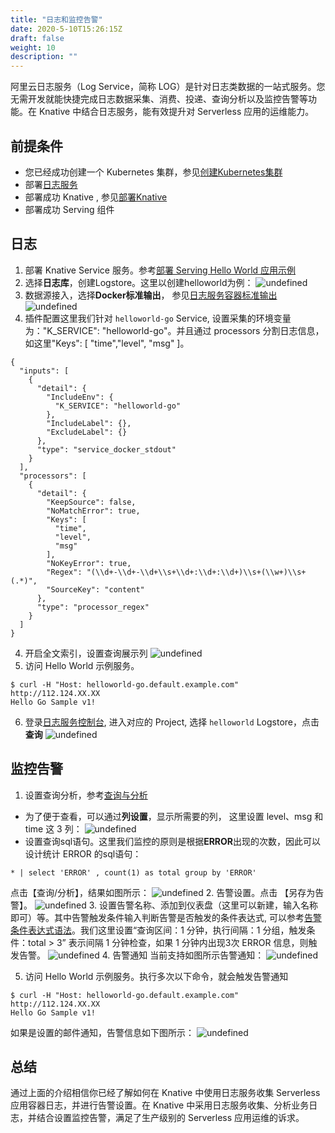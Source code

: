 ```yaml
---
title: "日志和监控告警"
date: 2020-5-10T15:26:15Z
draft: false
weight: 10
description: ""
---
```


阿里云日志服务（Log Service，简称 LOG）是针对日志类数据的一站式服务。您无需开发就能快捷完成日志数据采集、消费、投递、查询分析以及监控告警等功能。在 Knative 中结合日志服务，能有效提升对 Serverless 应用的运维能力。
## 前提条件
- 您已经成功创建一个 Kubernetes 集群，参见[创建Kubernetes集群](https://help.aliyun.com/document_detail/86488.html?spm=a2c4g.11186623.2.10.571b21d6Lo30j5#CS-user-guide-kubernetes)
- 部署[日志服务](https://help.aliyun.com/document_detail/87540.html)
- 部署成功 Knative , 参见[部署Knative](https://help.aliyun.com/document_detail/121509.html)
- 部署成功 Serving 组件

## 日志
1. 部署 Knative Service 服务。参考[部署 Serving Hello World 应用示例](https://help.aliyun.com/document_detail/121534.html)
2. 选择**日志库**，创建Logstore。这里以创建helloworld为例：
![undefined](https://intranetproxy.alipay.com/skylark/lark/0/2019/png/11378/1560392950566-4484bb5a-66f7-4800-a856-cc047d255eb0.png) 
3. 数据源接入，选择**Docker标准输出**， 参见[日志服务容器标准输出](https://help.aliyun.com/document_detail/66658.html)
![undefined](https://intranetproxy.alipay.com/skylark/lark/0/2019/png/11378/1573044379880-abb6c8a1-e6fa-4ccc-bfb1-a5c34be6ab0f.png) 
4. 插件配置这里我们针对 `helloworld-go` Service, 设置采集的环境变量为："K_SERVICE": "helloworld-go"。并且通过 processors 分割日志信息，如这里"Keys": [ "time","level", "msg" ]。

```
{
  "inputs": [
    {
      "detail": {
        "IncludeEnv": {
          "K_SERVICE": "helloworld-go"
        },
        "IncludeLabel": {},
        "ExcludeLabel": {}
      },
      "type": "service_docker_stdout"
    }
  ],
  "processors": [
    {
      "detail": {
        "KeepSource": false,
        "NoMatchError": true,
        "Keys": [
          "time",
          "level",
          "msg"
        ],
        "NoKeyError": true,
        "Regex": "(\\d+-\\d+-\\d+\\s+\\d+:\\d+:\\d+)\\s+(\\w+)\\s+(.*)",
        "SourceKey": "content"
      },
      "type": "processor_regex"
    }
  ]
}
```
4. 开启全文索引，设置查询展示列
![undefined](https://intranetproxy.alipay.com/skylark/lark/0/2019/png/11378/1560418766446-d91e0ab5-3103-457e-bf82-cbfc7dcc79fd.png) 
5. 访问 Hello World 示例服务。

```
$ curl -H "Host: helloworld-go.default.example.com" http://112.124.XX.XX
Hello Go Sample v1!
```
6. 登录[日志服务控制台](https://sls.console.aliyun.com/), 进入对应的 Project, 选择 `helloworld` Logstore，点击**查询**
![undefined](https://intranetproxy.alipay.com/skylark/lark/0/2019/png/11378/1573095922742-2e991fce-5641-4f65-b4e9-fa0cadb31a21.png) 
## 监控告警
1. 设置查询分析，参考[查询与分析](https://help.aliyun.com/document_detail/53608.html)
- 为了便于查看，可以通过**列设置**，显示所需要的列， 这里设置 level、msg 和 time 这 3 列：
![undefined](https://intranetproxy.alipay.com/skylark/lark/0/2019/png/11378/1573095854993-254655ba-5160-443a-943d-0683cd1243e5.png) 
- 设置查询sql语句。这里我们监控的原则是根据**ERROR**出现的次数，因此可以设计统计 ERROR 的sql语句：
```
* | select 'ERROR' , count(1) as total group by 'ERROR'
```
点击【查询/分析】，结果如图所示：
![undefined](https://intranetproxy.alipay.com/skylark/lark/0/2019/png/11378/1560415510839-c07e2e34-efa4-47d7-85d4-ed05192016f1.png) 
2. 告警设置。点击 【另存为告警】。
![undefined](https://intranetproxy.alipay.com/skylark/lark/0/2019/png/11378/1560417912609-a2fb52d5-a4a0-43a8-a3ca-e2853ae651dc.png) 
3. 设置告警名称、添加到仪表盘（这里可以新建，输入名称即可）等。其中告警触发条件输入判断告警是否触发的条件表达式, 可以参考[告警条件表达式语法](https://help.aliyun.com/document_detail/98379.html?spm=5176.2020520112.2.1.5eef34c0086IkI)。我们这里设置“查询区间：1 分钟，执行间隔：1 分组，触发条件：total > 3” 表示间隔 1 分钟检查，如果 1 分钟内出现3次 ERROR 信息，则触发告警。
![undefined](https://intranetproxy.alipay.com/skylark/lark/0/2019/png/11378/1573093737132-f30cdf3e-0e13-4e97-a5c6-8e3813685f31.png) 
4. 告警通知
当前支持如图所示告警通知：
![undefined](https://intranetproxy.alipay.com/skylark/lark/0/2019/png/11378/1573094671855-a327a3ad-dfec-46a1-a109-3e01eb327453.png) 

5. 访问 Hello World 示例服务。执行多次以下命令，就会触发告警通知

```
$ curl -H "Host: helloworld-go.default.example.com" http://112.124.XX.XX
Hello Go Sample v1!
```
如果是设置的邮件通知，告警信息如下图所示：
![undefined](https://intranetproxy.alipay.com/skylark/lark/0/2019/png/11378/1573095719186-2a40ec0d-498e-408c-a3c6-5739faeba157.png) 
## 总结
通过上面的介绍相信你已经了解如何在 Knative 中使用日志服务收集 Serverless 应用容器日志，并进行告警设置。在 Knative 中采用日志服务收集、分析业务日志，并结合设置监控告警，满足了生产级别的 Serverless 应用运维的诉求。

